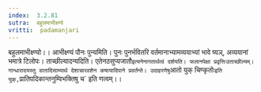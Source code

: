 ```yaml
---
index:  3.2.81
sutra:  बहुलमाभीक्ष्ण्ये
vritti:  padamanjari
---
```


बहुलमाभीक्ष्ण्यो।। आभीक्ष्ण्यं पौनः पुन्यमिति। पुनः पुनर्भवितरि वर्तमानाभ्यामव्ययाभ्यां भावे ष्यञ्, अव्ययानां भमात्रे टिलोपः। ताच्छील्यादन्यदिति। एतेनठसुप्यजातौ` इत्यनेनागतार्थत्वं दर्शयति। फलानपेक्षा प्रवृत्तिःउताच्छील्यम्। गान्धारादयस्तु वातादिसाम्यार्थ देशाचारवशेन कषायादिपाने प्रवर्तन्ते। उदाहरणेषु `आतो युक् चिण्कृतोः` इति युक्, `प्रातिपदिकान्तनुम्विभक्तिषु च` इति णत्वम्।।
